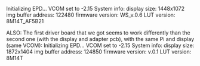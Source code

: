 Initializing EPD...
VCOM set to -2.15
System info:
  display size: 1448x1072
  img buffer address: 122480
  firmware version: WS_v.0.6
  LUT version: 8M14T_AF5B21


ALSO:
The first driver board that we got seems to work differently than the second one (with the display and adapter pcb),
with the same Pi and display (same VCOM):
Initializing EPD...
VCOM set to -2.15
System info:
  display size: 1872x1404
  img buffer address: 124850
  firmware version: v.0.1
  LUT version: 8M14T
